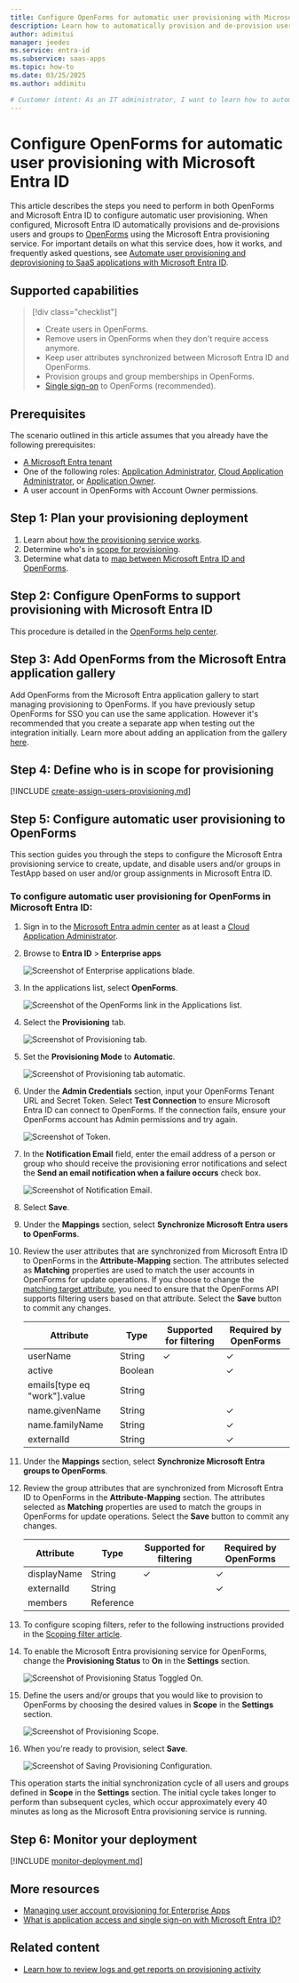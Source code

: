 ```yaml
---
title: Configure OpenForms for automatic user provisioning with Microsoft Entra ID
description: Learn how to automatically provision and de-provision user accounts from Microsoft Entra ID to OpenForms.
author: adimitui
manager: jeedes
ms.service: entra-id
ms.subservice: saas-apps
ms.topic: how-to
ms.date: 03/25/2025
ms.author: addimitu

# Customer intent: As an IT administrator, I want to learn how to automatically provision and deprovision user accounts from Microsoft Entra ID to OpenForms so that I can streamline the user management process and ensure that users have the appropriate access to OpenForms.
---
```


# Configure OpenForms for automatic user provisioning with Microsoft Entra ID

This article describes the steps you need to perform in both OpenForms and Microsoft Entra ID to configure automatic user provisioning. When configured, Microsoft Entra ID automatically provisions and de-provisions users and groups to [OpenForms](https://granicus.com/solution/govservice/openforms) using the Microsoft Entra provisioning service. For important details on what this service does, how it works, and frequently asked questions, see [Automate user provisioning and deprovisioning to SaaS applications with Microsoft Entra ID](~/identity/app-provisioning/user-provisioning.md). 


## Supported capabilities
> [!div class="checklist"]
> * Create users in OpenForms.
> * Remove users in OpenForms when they don't require access anymore.
> * Keep user attributes synchronized between Microsoft Entra ID and OpenForms.
> * Provision groups and group memberships in OpenForms.
> * [Single sign-on](~/identity/enterprise-apps/add-application-portal-setup-oidc-sso.md) to OpenForms (recommended).

## Prerequisites

The scenario outlined in this article assumes that you already have the following prerequisites:

* [A Microsoft Entra tenant](~/identity-platform/quickstart-create-new-tenant.md) 
* One of the following roles: [Application Administrator](/entra/identity/role-based-access-control/permissions-reference#application-administrator), [Cloud Application Administrator](/entra/identity/role-based-access-control/permissions-reference#cloud-application-administrator), or [Application Owner](/entra/fundamentals/users-default-permissions#owned-enterprise-applications).
* A user account in OpenForms with Account Owner permissions.

## Step 1: Plan your provisioning deployment
1. Learn about [how the provisioning service works](~/identity/app-provisioning/user-provisioning.md).
1. Determine who's in [scope for provisioning](~/identity/app-provisioning/define-conditional-rules-for-provisioning-user-accounts.md).
1. Determine what data to [map between Microsoft Entra ID and OpenForms](~/identity/app-provisioning/customize-application-attributes.md).

<a name='step-2-configure-openforms-to-support-provisioning-with-azure-ad'></a>

## Step 2: Configure OpenForms to support provisioning with Microsoft Entra ID
This procedure is detailed in the [OpenForms help center](https://help.openforms.com/Developers/Set-up-Azure-AD-to-work-with-OpenForms).

<a name='step-3-add-openforms-from-the-azure-ad-application-gallery'></a>

## Step 3: Add OpenForms from the Microsoft Entra application gallery

Add OpenForms from the Microsoft Entra application gallery to start managing provisioning to OpenForms. If you have previously setup OpenForms for SSO you can use the same application. However it's recommended that you create a separate app when testing out the integration initially. Learn more about adding an application from the gallery [here](~/identity/enterprise-apps/add-application-portal.md). 

## Step 4: Define who is in scope for provisioning 

[!INCLUDE [create-assign-users-provisioning.md](~/identity/saas-apps/includes/create-assign-users-provisioning.md)]

## Step 5: Configure automatic user provisioning to OpenForms 

This section guides you through the steps to configure the Microsoft Entra provisioning service to create, update, and disable users and/or groups in TestApp based on user and/or group assignments in Microsoft Entra ID.

<a name='to-configure-automatic-user-provisioning-for-openforms-in-azure-ad'></a>

### To configure automatic user provisioning for OpenForms in Microsoft Entra ID:

1. Sign in to the [Microsoft Entra admin center](https://entra.microsoft.com) as at least a [Cloud Application Administrator](~/identity/role-based-access-control/permissions-reference.md#cloud-application-administrator).
1. Browse to **Entra ID** > **Enterprise apps**

	![Screenshot of Enterprise applications blade.](common/enterprise-applications.png)

1. In the applications list, select **OpenForms**.

	![Screenshot of the OpenForms link in the Applications list.](common/all-applications.png)

1. Select the **Provisioning** tab.

	![Screenshot of Provisioning tab.](common/provisioning.png)

1. Set the **Provisioning Mode** to **Automatic**.

	![Screenshot of Provisioning tab automatic.](common/provisioning-automatic.png)

1. Under the **Admin Credentials** section, input your OpenForms Tenant URL and Secret Token. Select **Test Connection** to ensure Microsoft Entra ID can connect to OpenForms. If the connection fails, ensure your OpenForms account has Admin permissions and try again.

 	![Screenshot of Token.](common/provisioning-testconnection-tenanturltoken.png)

1. In the **Notification Email** field, enter the email address of a person or group who should receive the provisioning error notifications and select the **Send an email notification when a failure occurs** check box.

	![Screenshot of Notification Email.](common/provisioning-notification-email.png)

1. Select **Save**.

1. Under the **Mappings** section, select **Synchronize Microsoft Entra users to OpenForms**.

1. Review the user attributes that are synchronized from Microsoft Entra ID to OpenForms in the **Attribute-Mapping** section. The attributes selected as **Matching** properties are used to match the user accounts in OpenForms for update operations. If you choose to change the [matching target attribute](~/identity/app-provisioning/customize-application-attributes.md), you need to ensure that the OpenForms API supports filtering users based on that attribute. Select the **Save** button to commit any changes.

   |Attribute|Type|Supported for filtering|Required by OpenForms|
   |---|---|---|---|
   |userName|String|&check;|&check;
   |active|Boolean||&check;
   |emails[type eq "work"].value|String||
   |name.givenName|String||&check;
   |name.familyName|String||&check;
   |externalId|String||&check;

1. Under the **Mappings** section, select **Synchronize Microsoft Entra groups to OpenForms**.

1. Review the group attributes that are synchronized from Microsoft Entra ID to OpenForms in the **Attribute-Mapping** section. The attributes selected as **Matching** properties are used to match the groups in OpenForms for update operations. Select the **Save** button to commit any changes.

   |Attribute|Type|Supported for filtering|Required by OpenForms|
   |---|---|---|---|
   |displayName|String|&check;|&check;
   |externalId|String||&check;
   |members|Reference||
   
1. To configure scoping filters, refer to the following instructions provided in the [Scoping filter  article](~/identity/app-provisioning/define-conditional-rules-for-provisioning-user-accounts.md).

1. To enable the Microsoft Entra provisioning service for OpenForms, change the **Provisioning Status** to **On** in the **Settings** section.

	![Screenshot of Provisioning Status Toggled On.](common/provisioning-toggle-on.png)

1. Define the users and/or groups that you would like to provision to OpenForms by choosing the desired values in **Scope** in the **Settings** section.

	![Screenshot of Provisioning Scope.](common/provisioning-scope.png)

1. When you're ready to provision, select **Save**.

	![Screenshot of Saving Provisioning Configuration.](common/provisioning-configuration-save.png)

This operation starts the initial synchronization cycle of all users and groups defined in **Scope** in the **Settings** section. The initial cycle takes longer to perform than subsequent cycles, which occur approximately every 40 minutes as long as the Microsoft Entra provisioning service is running. 

## Step 6: Monitor your deployment

[!INCLUDE [monitor-deployment.md](~/identity/saas-apps/includes/monitor-deployment.md)]

## More resources

* [Managing user account provisioning for Enterprise Apps](~/identity/app-provisioning/configure-automatic-user-provisioning-portal.md)
* [What is application access and single sign-on with Microsoft Entra ID?](~/identity/enterprise-apps/what-is-single-sign-on.md)

## Related content

* [Learn how to review logs and get reports on provisioning activity](~/identity/app-provisioning/check-status-user-account-provisioning.md)
